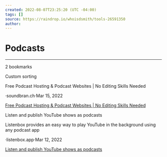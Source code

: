 ```yaml
---
created: 2022-08-07T23:25:20 (UTC -04:00)
tags: []
source: https://raindrop.io/whoisdsmith/tools-26591350
author: 
---
```


# Podcasts

---
2 bookmarks

Custom sorting

Free Podcast Hosting & Podcast Websites | No Editing Skills Needed

·soundbran.ch·Mar 15, 2022

[Free Podcast Hosting & Podcast Websites | No Editing Skills Needed](https://soundbran.ch/)

Listen and publish YouTube shows as podcasts

Listenbox provides an easy way to play YouTube in the background using any podcast app

·listenbox.app·Mar 12, 2022

[Listen and publish YouTube shows as podcasts](https://listenbox.app/)
